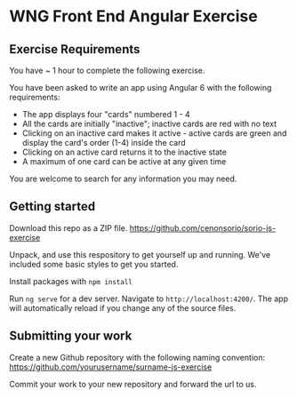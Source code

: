 # WNG Front End Angular Exercise

## Exercise Requirements

You have ~ 1 hour to complete the following exercise.

You have been asked to write an app using Angular 6 with the following requirements:

- The app displays four "cards" numbered 1 - 4
- All the cards are initially "inactive"; inactive cards are red with no text
- Clicking on an inactive card makes it active - active cards are green and display the card's order (1-4) inside the card
- Clicking on an active card returns it to the inactive state
- A maximum of one card can be active at any given time

You are welcome to search for any information you may need.

## Getting started

Download this repo as a ZIP file. https://github.com/cenonsorio/sorio-js-exercise

Unpack, and use this respository to get yourself up and running. We've included some basic styles to get you started.

Install packages with `npm install`

Run `ng serve` for a dev server. Navigate to `http://localhost:4200/`. The app will automatically reload if you change any of the source files.

## Submitting your work

Create a new Github repository with the following naming convention: https://github.com/yourusername/surname-js-exercise

Commit your work to your new repository and forward the url to us.